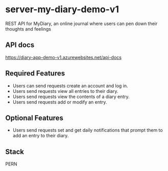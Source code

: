 # server-my-diary-demo-v1
REST API for MyDiary, an online journal where users can pen down their thoughts and feelings

## API docs
https://diary-app-demo-v1.azurewebsites.net/api-docs

## Required Features
- Users can send requests create an account and log in.
- Users send requests view all entries to their diary.
- Users send requests view the contents of a diary entry.
- Users send requests add or modify an entry.
## Optional Features
- Users send requests set and get daily notifications that prompt them to add an entry to their diary.

## Stack
PERN